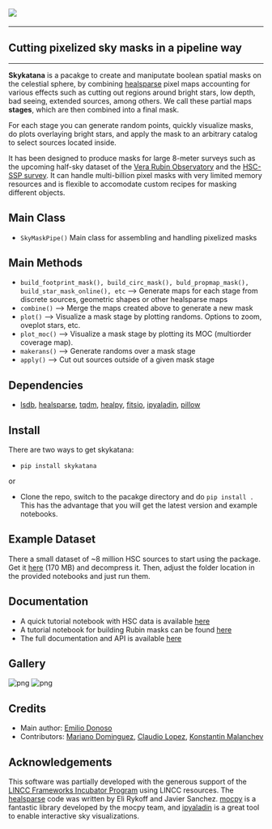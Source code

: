 # <img src="./docs/croppedSCR.png">
---
## **Cutting pixelized sky masks in a pipeline way**
---
**Skykatana** is a pacakge to create and maniputate boolean spatial masks on the
celestial sphere, by combining [healsparse](https://github.com/LSSTDESC/healsparse) pixel maps
accounting for various effects such as cutting out regions around bright stars, low depth, bad
seeing, extended sources, among others. We call these partial maps **stages**, which are then
combined into a final mask.

For each stage you can generate random points, quickly visualize masks, do plots overlaying
bright stars, and apply the mask to an arbitrary catalog to select sources located inside.

It has been designed to produce masks for large 8-meter surveys such as the upcoming half-sky 
dataset of the [Vera Rubin Observatory](https://rubinobservatory.org/) and the [HSC-SSP survey](https://hsc-release.mtk.nao.ac.jp/doc/).
It can handle multi-billion pixel masks with very limited memory resources and is flexible to 
accomodate custom recipes for masking different objects.

Main Class
-------------
* ``SkyMaskPipe()``
    Main class for assembling and handling pixelized masks

Main Methods
-------------
* ``build_footprint_mask(), build_circ_mask(), buld_propmap_mask(), build_star_mask_online(), etc``
    --> Generate maps for each stage from discrete sources, geometric shapes or other healsparse maps
* ``combine()``
    --> Merge the maps created above to generate a new mask
* ``plot()``
    --> Visualize a mask stage by plotting randoms. Options to zoom, oveplot stars, etc.
* ``plot_moc()``
    --> Visualize a mask stage by plotting its MOC (multiorder coverage map).
* ``makerans()``
    --> Generate randoms over a mask stage
* ``apply()``
    --> Cut out sources outside of a given mask stage

Dependencies
------------
* [lsdb](https://github.com/astronomy-commons/lsdb), [healsparse](https://github.com/LSSTDESC/healsparse),
[tqdm](https://github.com/tqdm/tqdm), [healpy](https://github.com/healpy/healpy), [fitsio](https://github.com/esheldon/fitsio), 
[ipyaladin](https://github.com/cds-astro/ipyaladin), [pillow](https://github.com/python-pillow/Pillow)

Install
-------
There are two ways to get skykatana:

* `pip install skykatana`

or 

* Clone the repo, switch to the pacakge directory and do `pip install .`&nbsp; This has the advantage that you will
get the latest version and example notebooks.

Example Dataset
---------------
There a small dataset of ~8 million HSC sources to start using the package. Get it [here](https://drive.google.com/file/d/1Fft9E9uD1eXs-8Dxb8bp5ou1bEtCTkgr/view?usp=sharing) 
(170 MB) and decompress it. Then, adjust the folder location in the provided notebooks and just run them. 

Documentation
-------------
* A quick tutorial notebook with HSC data is available [here](https://github.com/samotracio/skykatana/blob/main/notebooks/quick_example_hsc.ipynb)
* A tutorial notebook for building Rubin masks can be found [here](https://github.com/samotracio/skykatana/blob/main/notebooks/quick_example_rubin.ipynb)
* The full documentation and API is available [here](https://skykatana.readthedocs.io/en/latest/)

Gallery
-------
![png](docs/images/gallery1.png)
![png](docs/images/gallery2.png)

Credits
-------
* Main author: [Emilio Donoso](mailto:emiliodon@gmail.com)
* Contributors: [Mariano Dominguez](mailto:mariano.dominguez@unc.edu.ar),
[Claudio Lopez](mailto:yoclaudioantonio1@gmail.com), [Konstantin Malanchev](mailto:hombit@gmail.com)

Acknowledgements
----------------
This software was partially developed with the generous support of the [LINCC Frameworks Incubator Program](https://lsstdiscoveryalliance.org/programs/lincc-frameworks/incubators/) using LINCC resources. The [healsparse](https://github.com/LSSTDESC/healsparse) code was written by Eli Rykoff and Javier Sanchez. [mocpy](https://github.com/cds-astro/mocpy) is a fantastic library developed by the mocpy team, and [ipyaladin](https://github.com/cds-astro/ipyaladin) is a great tool to enable interactive sky visualizations.

